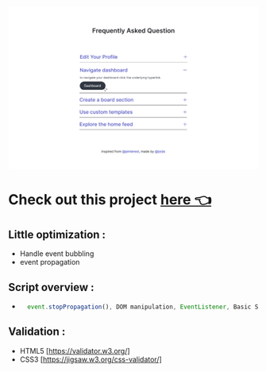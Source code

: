 ![project-Image](./dist/assets/projectSnapshot.png)

# Check out this project [here 👈](https://feasiblecomponent-faq.netlify.app/)

## Little optimization :

- Handle event bubbling
- event propagation

## Script overview :

- ```javascript
    event.stopPropagation(), DOM manipulation, EventListener, Basic Selectors
  ```

## Validation :

- HTML5 [https://validator.w3.org/]
- CSS3 [https://jigsaw.w3.org/css-validator/]
